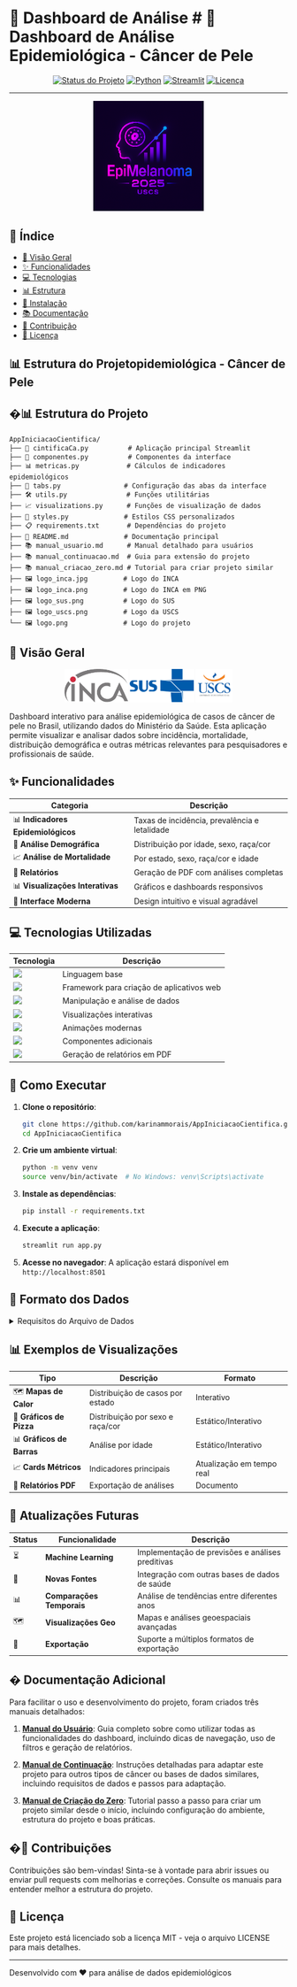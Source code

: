 # 🏥 Dashboard de Análise # 🏥 Dashboard de Análise Epidemiológica - Câncer de Pele

<div align="center">

[![Status do Projeto](https://img.shields.io/badge/Status-Em%20Desenvolvimento-brightgreen)](#)
[![Python](https://img.shields.io/badge/Python-3.9%2B-blue)](#)
[![Streamlit](https://img.shields.io/badge/Streamlit-1.31.0-red)](#)
[![Licença](https://img.shields.io/badge/Licença-MIT-green)](#)

---

<img src="logo.png" alt="Logo do Projeto" width="200"/>

</div>

## 📑 Índice

- [📌 Visão Geral](#-visão-geral)
- [✨ Funcionalidades](#-funcionalidades)
- [💻 Tecnologias](#-tecnologias-utilizadas)
- [📊 Estrutura](#-estrutura-do-projeto)
- [🚀 Instalação](#-como-executar)
- [📚 Documentação](#-documentação-adicional)
- [🤝 Contribuição](#-contribuições)
- [📜 Licença](#-licença)

## 📊 Estrutura do Projetopidemiológica - Câncer de Pele

## �📊 Estrutura do Projeto

```
AppIniciacaoCientifica/
├── 📱 cintificaCa.py          # Aplicação principal Streamlit
├── 🧩 componentes.py          # Componentes da interface
├── 📊 metricas.py            # Cálculos de indicadores epidemiológicos
├── 📑 tabs.py                # Configuração das abas da interface
├── 🛠️ utils.py               # Funções utilitárias
├── 📈 visualizations.py      # Funções de visualização de dados
├── 🎨 styles.py              # Estilos CSS personalizados
├── 📋 requirements.txt       # Dependências do projeto
├── 📖 README.md              # Documentação principal
├── 📚 manual_usuario.md      # Manual detalhado para usuários
├── 📚 manual_continuacao.md  # Guia para extensão do projeto
├── 📚 manual_criacao_zero.md # Tutorial para criar projeto similar
├── 🖼️ logo_inca.jpg         # Logo do INCA
├── 🖼️ logo_inca.png         # Logo do INCA em PNG
├── 🖼️ logo_sus.png          # Logo do SUS
├── 🖼️ logo_uscs.png         # Logo da USCS
└── 🖼️ logo.png              # Logo do projeto
```

## 📌 Visão Geral

<div align="center">
<img src="logo_inca.png" alt="Logo INCA" height="60"/>
<img src="logo_sus.png" alt="Logo SUS" height="60"/>
<img src="logo_uscs.png" alt="Logo USCS" height="60"/>
</div>

Dashboard interativo para análise epidemiológica de casos de câncer de pele no Brasil, utilizando dados do Ministério da Saúde. Esta aplicação permite visualizar e analisar dados sobre incidência, mortalidade, distribuição demográfica e outras métricas relevantes para pesquisadores e profissionais de saúde.

## ✨ Funcionalidades

| Categoria | Descrição |
|-----------|-----------|
| 📊 **Indicadores Epidemiológicos** | Taxas de incidência, prevalência e letalidade |
| 👥 **Análise Demográfica** | Distribuição por idade, sexo, raça/cor |
| 📈 **Análise de Mortalidade** | Por estado, sexo, raça/cor e idade |
| 📑 **Relatórios** | Geração de PDF com análises completas |
| 📊 **Visualizações Interativas** | Gráficos e dashboards responsivos |
| 🎨 **Interface Moderna** | Design intuitivo e visual agradável |

## 💻 Tecnologias Utilizadas

<div align="center">

| Tecnologia | Descrição |
|------------|-----------|
| <img src="https://img.shields.io/badge/Python-3776AB?style=for-the-badge&logo=python&logoColor=white" /> | Linguagem base |
| <img src="https://img.shields.io/badge/Streamlit-FF4B4B?style=for-the-badge&logo=streamlit&logoColor=white" /> | Framework para criação de aplicativos web |
| <img src="https://img.shields.io/badge/Pandas-150458?style=for-the-badge&logo=pandas&logoColor=white" /> | Manipulação e análise de dados |
| <img src="https://img.shields.io/badge/Plotly-3F4F75?style=for-the-badge&logo=plotly&logoColor=white" /> | Visualizações interativas |
| <img src="https://img.shields.io/badge/Streamlit_Lottie-FF4B4B?style=for-the-badge&logo=streamlit&logoColor=white" /> | Animações modernas |
| <img src="https://img.shields.io/badge/Streamlit_Extras-FF4B4B?style=for-the-badge&logo=streamlit&logoColor=white" /> | Componentes adicionais |
| <img src="https://img.shields.io/badge/FPDF-000000?style=for-the-badge&logo=adobe&logoColor=white" /> | Geração de relatórios em PDF |

</div>

## 🚀 Como Executar

1. **Clone o repositório**:
   ```bash
   git clone https://github.com/karinammorais/AppIniciacaoCientifica.git
   cd AppIniciacaoCientifica
   ```

2. **Crie um ambiente virtual**:
   ```bash
   python -m venv venv
   source venv/bin/activate  # No Windows: venv\Scripts\activate
   ```

3. **Instale as dependências**:
   ```bash
   pip install -r requirements.txt
   ```

4. **Execute a aplicação**:
   ```bash
   streamlit run app.py
   ```

5. **Acesse no navegador**:
   A aplicação estará disponível em `http://localhost:8501`

## 📁 Formato dos Dados

<details>
<summary>Requisitos do Arquivo de Dados</summary>

### 📊 Formato do Arquivo
- Formato: Excel (`.xlsx`)
- Nomenclatura: `inCA_YYYY.xlsx` (ex: `inCA_2021.xlsx`)

### 📋 Colunas Obrigatórias
| Campo | Descrição | Tipo |
|-------|-----------|------|
| `DTDIAGNO` | Data do diagnóstico | Data |
| `LOCTUPRI` | Localização do tumor | Texto |
| `SEXO` | Sexo do paciente | M/F |
| `IDADE` | Idade do paciente | Número |
| `RACACOR` | Raça/Cor | Texto |

</details>

## 📊 Exemplos de Visualizações

<div align="center">

| Tipo | Descrição | Formato |
|------|-----------|---------|
| 🗺️ **Mapas de Calor** | Distribuição de casos por estado | Interativo |
| 🥧 **Gráficos de Pizza** | Distribuição por sexo e raça/cor | Estático/Interativo |
| 📊 **Gráficos de Barras** | Análise por idade | Estático/Interativo |
| 📈 **Cards Métricos** | Indicadores principais | Atualização em tempo real |
| 📑 **Relatórios PDF** | Exportação de análises | Documento |

</div>

## 🔄 Atualizações Futuras

<div align="center">

| Status | Funcionalidade | Descrição |
|--------|---------------|-----------|
| ⏳ | **Machine Learning** | Implementação de previsões e análises preditivas |
| 🔄 | **Novas Fontes** | Integração com outras bases de dados de saúde |
| 📊 | **Comparações Temporais** | Análise de tendências entre diferentes anos |
| 🗺️ | **Visualizações Geo** | Mapas e análises geoespaciais avançadas |
| 💾 | **Exportação** | Suporte a múltiplos formatos de exportação |

</div>

## � Documentação Adicional

Para facilitar o uso e desenvolvimento do projeto, foram criados três manuais detalhados:

1. **[Manual do Usuário](manual_usuario.md)**: Guia completo sobre como utilizar todas as funcionalidades do dashboard, incluindo dicas de navegação, uso de filtros e geração de relatórios.

2. **[Manual de Continuação](manual_continuacao.md)**: Instruções detalhadas para adaptar este projeto para outros tipos de câncer ou bases de dados similares, incluindo requisitos de dados e passos para adaptação.

3. **[Manual de Criação do Zero](manual_criacao_zero.md)**: Tutorial passo a passo para criar um projeto similar desde o início, incluindo configuração do ambiente, estrutura do projeto e boas práticas.

## �📣 Contribuições

Contribuições são bem-vindas! Sinta-se à vontade para abrir issues ou enviar pull requests com melhorias e correções. Consulte os manuais para entender melhor a estrutura do projeto.

## 📜 Licença

Este projeto está licenciado sob a licença MIT - veja o arquivo LICENSE para mais detalhes.

---

Desenvolvido com ❤️ para análise de dados epidemiológicos 
